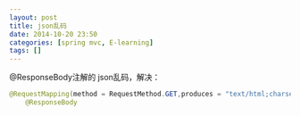 ```yaml
---
layout: post
title: json乱码
date: 2014-10-20 23:50
categories: [spring mvc, E-learning]
tags: []
---
```

@ResponseBody注解的
json乱码，解决：


```java
@RequestMapping(method = RequestMethod.GET,produces = "text/html;charset=UTF-8")
	@ResponseBody
```

